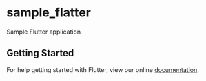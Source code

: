 # sample_flatter

Sample Flutter application

## Getting Started

For help getting started with Flutter, view our online
[documentation](https://flutter.io/).
